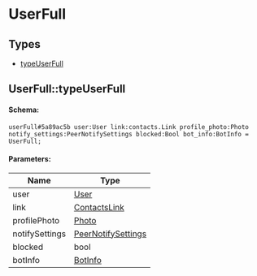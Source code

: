 # UserFull

## Types

* [typeUserFull](#userfulltypeuserfull)

## UserFull::typeUserFull

#### Schema:

`userFull#5a89ac5b user:User link:contacts.Link profile_photo:Photo notify_settings:PeerNotifySettings blocked:Bool bot_info:BotInfo = UserFull;`

#### Parameters:

|Name|Type|
|----|----|
|user|[User](user.md)|
|link|[ContactsLink](contactslink.md)|
|profilePhoto|[Photo](photo.md)|
|notifySettings|[PeerNotifySettings](peernotifysettings.md)|
|blocked|bool|
|botInfo|[BotInfo](botinfo.md)|

